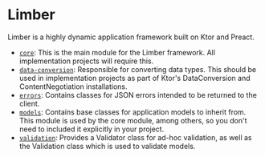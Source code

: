 # Limber

Limber is a highly dynamic application framework built on Ktor and Preact.

* [`core`](/core):
    This is the main module for the Limber framework. All implementation projects will require this.
* [`data-conversion`](/data-conversion):
    Responsible for converting data types. This should be used in implementation projects as part of
    Ktor's DataConversion and ContentNegotiation installations.
* [`errors`](/errors):
    Contains classes for JSON errors intended to be returned to the client.
* [`models`](/models):
    Contains base classes for application models to inherit from. This module is used by the core
    module, among others, so you don't need to included it explicitly in your project.
* [`validation`](/validation):
    Provides a Validator class for ad-hoc validation, as well as the Validation class which is used
    to validate models.
